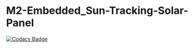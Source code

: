 # M2-Embedded_Sun-Tracking-Solar-Panel

[![Codacy Badge](https://api.codacy.com/project/badge/Grade/a587b5f5f2724ebdba5e088bfb3079e8)](https://app.codacy.com/gh/sree284/M2-Embedded_Sun-Tracking-Solar-Panel?utm_source=github.com&utm_medium=referral&utm_content=sree284/M2-Embedded_Sun-Tracking-Solar-Panel&utm_campaign=Badge_Grade_Settings)